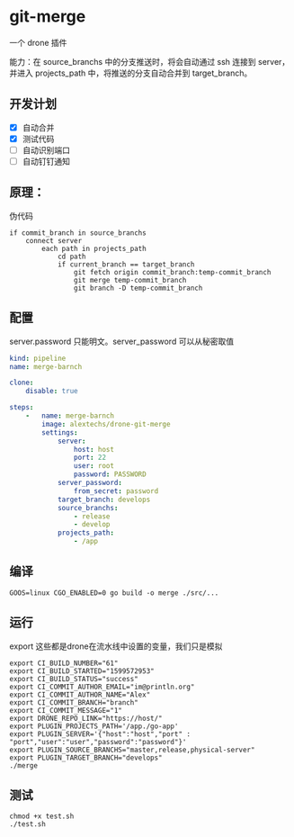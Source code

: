 git-merge
=====
一个 drone 插件

能力：在 source_branchs 中的分支推送时，将会自动通过 ssh 连接到 server，并进入 projects_path 中，将推送的分支自动合并到 target_branch。

## 开发计划
- [x] 自动合并
- [x] 测试代码
- [ ] 自动识别端口
- [ ] 自动钉钉通知

## 原理：
伪代码

```shell
if commit_branch in source_branchs
    connect server
        each path in projects_path
            cd path
            if current_branch == target_branch
                git fetch origin commit_branch:temp-commit_branch
                git merge temp-commit_branch
                git branch -D temp-commit_branch 
```


## 配置
server.password 只能明文。server_password 可以从秘密取值

```yaml
kind: pipeline
name: merge-barnch

clone:
    disable: true

steps:
    -   name: merge-barnch
        image: alextechs/drone-git-merge
        settings:
            server:
                host: host
                port: 22
                user: root
                password: PASSWORD
            server_password:
                from_secret: password
            target_branch: develops
            source_branchs: 
                - release
                - develop
            projects_path:
                - /app
```

## 编译
```shell
GOOS=linux CGO_ENABLED=0 go build -o merge ./src/...
```

## 运行

export 这些都是drone在流水线中设置的变量，我们只是模拟

```shell
export CI_BUILD_NUMBER="61"
export CI_BUILD_STARTED="1599572953"
export CI_BUILD_STATUS="success"
export CI_COMMIT_AUTHOR_EMAIL="im@println.org"
export CI_COMMIT_AUTHOR_NAME="Alex"
export CI_COMMIT_BRANCH="branch"
export CI_COMMIT_MESSAGE="1"
export DRONE_REPO_LINK="https://host/"
export PLUGIN_PROJECTS_PATH='/app./go-app'
export PLUGIN_SERVER='{"host":"host","port" : "port","user":"user","password":"password"}'
export PLUGIN_SOURCE_BRANCHS="master,release,physical-server"
export PLUGIN_TARGET_BRANCH="develops"
./merge
```

## 测试
```shell
chmod +x test.sh
./test.sh
```
